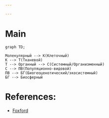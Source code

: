 ```yaml
---

---
```

# Main
```mermaid
graph TD;

Молекулярный --> К(Клеточный)
К --> Т(Тканевой)
Т --> Органный --> С(Системный/Организменный)
С --> ПВ(Популяционно-видовой)
ПВ --> БГ(Биогеоценотический/экосистемный)
БГ --> Биосферный
```

# References:
- [Foxford](https://foxford.ru/wiki/biologiya/urovni-strukturnoy-organizatsii-zhivogo)